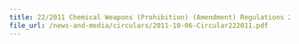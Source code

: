 ```yaml
---
title: 22/2011 Chemical Weapons (Prohibition) (Amendment) Regulations 2011
file_url: /news-and-media/circulars/2011-10-06-Circular222011.pdf
---
```

